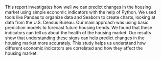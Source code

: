This report investigates how well we can predict changes in the housing market using simple economic indicators with the help of Python. We used tools like Pandas to organize data and Seaborn to create charts, looking at data from the U.S. Census Bureau. Our main approach was using basic prediction models to forecast future housing trends. We found that these indicators can tell us about the health of the housing market. Our results show that understanding these signs can help predict changes in the housing market more accurately. This study helps us understand how different economic indicators are correlated and how they affect the housing market.
